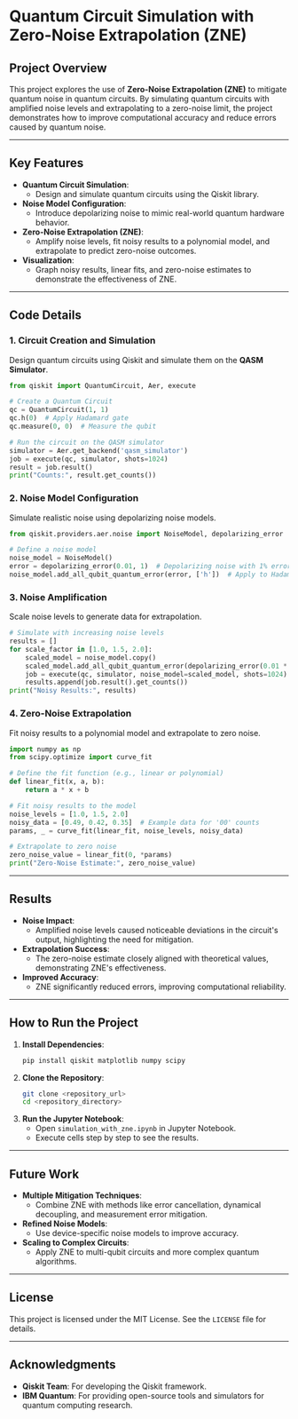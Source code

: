 # Quantum Circuit Simulation with Zero-Noise Extrapolation (ZNE)

## Project Overview
This project explores the use of **Zero-Noise Extrapolation (ZNE)** to mitigate quantum noise in quantum circuits. By simulating quantum circuits with amplified noise levels and extrapolating to a zero-noise limit, the project demonstrates how to improve computational accuracy and reduce errors caused by quantum noise.

---

## Key Features
- **Quantum Circuit Simulation**:
  - Design and simulate quantum circuits using the Qiskit library.
- **Noise Model Configuration**:
  - Introduce depolarizing noise to mimic real-world quantum hardware behavior.
- **Zero-Noise Extrapolation (ZNE)**:
  - Amplify noise levels, fit noisy results to a polynomial model, and extrapolate to predict zero-noise outcomes.
- **Visualization**:
  - Graph noisy results, linear fits, and zero-noise estimates to demonstrate the effectiveness of ZNE.

---

## Code Details

### 1. Circuit Creation and Simulation
Design quantum circuits using Qiskit and simulate them on the **QASM Simulator**.

```python
from qiskit import QuantumCircuit, Aer, execute

# Create a Quantum Circuit
qc = QuantumCircuit(1, 1)
qc.h(0)  # Apply Hadamard gate
qc.measure(0, 0)  # Measure the qubit

# Run the circuit on the QASM simulator
simulator = Aer.get_backend('qasm_simulator')
job = execute(qc, simulator, shots=1024)
result = job.result()
print("Counts:", result.get_counts())
```

### 2. Noise Model Configuration
Simulate realistic noise using depolarizing noise models.

```python
from qiskit.providers.aer.noise import NoiseModel, depolarizing_error

# Define a noise model
noise_model = NoiseModel()
error = depolarizing_error(0.01, 1)  # Depolarizing noise with 1% error rate
noise_model.add_all_qubit_quantum_error(error, ['h'])  # Apply to Hadamard gate
```

### 3. Noise Amplification
Scale noise levels to generate data for extrapolation.

```python
# Simulate with increasing noise levels
results = []
for scale_factor in [1.0, 1.5, 2.0]:
    scaled_model = noise_model.copy()
    scaled_model.add_all_qubit_quantum_error(depolarizing_error(0.01 * scale_factor, 1), ['h'])
    job = execute(qc, simulator, noise_model=scaled_model, shots=1024)
    results.append(job.result().get_counts())
print("Noisy Results:", results)
```

### 4. Zero-Noise Extrapolation
Fit noisy results to a polynomial model and extrapolate to zero noise.

```python
import numpy as np
from scipy.optimize import curve_fit

# Define the fit function (e.g., linear or polynomial)
def linear_fit(x, a, b):
    return a * x + b

# Fit noisy results to the model
noise_levels = [1.0, 1.5, 2.0]
noisy_data = [0.49, 0.42, 0.35]  # Example data for '00' counts
params, _ = curve_fit(linear_fit, noise_levels, noisy_data)

# Extrapolate to zero noise
zero_noise_value = linear_fit(0, *params)
print("Zero-Noise Estimate:", zero_noise_value)
```

---

## Results
- **Noise Impact**:
  - Amplified noise levels caused noticeable deviations in the circuit's output, highlighting the need for mitigation.
- **Extrapolation Success**:
  - The zero-noise estimate closely aligned with theoretical values, demonstrating ZNE's effectiveness.
- **Improved Accuracy**:
  - ZNE significantly reduced errors, improving computational reliability.

---

## How to Run the Project
1. **Install Dependencies**:
   ```bash
   pip install qiskit matplotlib numpy scipy
   ```
2. **Clone the Repository**:
   ```bash
   git clone <repository_url>
   cd <repository_directory>
   ```
3. **Run the Jupyter Notebook**:
   - Open `simulation_with_zne.ipynb` in Jupyter Notebook.
   - Execute cells step by step to see the results.

---

## Future Work
- **Multiple Mitigation Techniques**:
  - Combine ZNE with methods like error cancellation, dynamical decoupling, and measurement error mitigation.
- **Refined Noise Models**:
  - Use device-specific noise models to improve accuracy.
- **Scaling to Complex Circuits**:
  - Apply ZNE to multi-qubit circuits and more complex quantum algorithms.

---

## License
This project is licensed under the MIT License. See the `LICENSE` file for details.

---

## Acknowledgments
- **Qiskit Team**: For developing the Qiskit framework.
- **IBM Quantum**: For providing open-source tools and simulators for quantum computing research.
